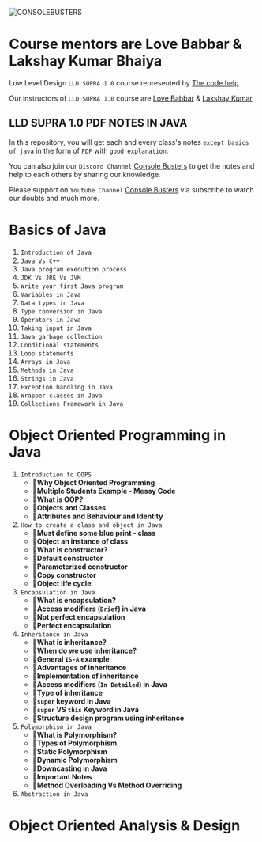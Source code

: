 ![CONSOLEBUSTERS](https://res.cloudinary.com/dkbtmzdtt/image/upload/v1708107396/MYYYYYY/LLD_SUPRA_1.0_dowsdm.png)

# Course mentors are Love Babbar & Lakshay Kumar Bhaiya

Low Level Design `LLD SUPRA 1.0` course represented by [The code help](https://www.thecodehelp.in)

Our instructors of `LLD SUPRA 1.0` course are [Love Babbar](https://www.linkedin.com/in/love-babbar-38ab2887/) & [Lakshay Kumar](https://www.linkedin.com/in/lakshayk12/)

## LLD SUPRA 1.0 PDF NOTES IN JAVA

In this repository, you will get each and every class's notes `except basics of java` in the form of `PDF` with `good explanation`.

You can also join our `Discord Channel` [Console Busters](https://discord.gg/naQUPVWvSs) to get the notes and help to each others by sharing our knowledge.

Please support on `Youtube Channel` [Console Busters](https://www.youtube.com/@ConsoleBusters) via subscribe to watch our doubts and much more.

# Basics of Java

1. `Introduction of Java`
2. `Java Vs C++`
3. `Java program execution process`
4. `JDK Vs JRE Vs JVM`
5. `Write your first Java program`
6. `Variables in Java`
7. `Data types in Java`
8. `Type conversion in Java`
9. `Operators in Java`
10. `Taking input in Java`
11. `Java garbage collection`
12. `Conditional statements`
13. `Loop statements`
14. `Arrays in Java`
15. `Methods in Java`
16. `Strings in Java`
17. `Exception handling in Java`
18. `Wrapper classes in Java`
19. `Collections Framework in Java`

# Object Oriented Programming in Java

1. `Introduction to OOPS`
   - **📝Why Object Oriented Programming**
   - **📝Multiple Students Example - Messy Code**
   - **📝What is OOP?**
   - **📝Objects and Classes**
   - **📝Attributes and Behaviour and Identity**
2. `How to create a class and object in Java`
   - **📝Must define some blue print - class**
   - **📝Object an instance of class**
   - **📝What is constructor?**
   - **📝Default constructor**
   - **📝Parameterized constructor**
   - **📝Copy constructor**
   - **📝Object life cycle**
3. `Encapsulation in Java`
   - **📝What is encapsulation?**
   - **📝Access modifiers (`Brief`) in Java**
   - **📝Not perfect encapsulation**
   - **📝Perfect encapsulation**
4. `Inheritance in Java`
   - **📝What is inheritance?**
   - **📝When do we use inheritance?**
   - **📝General `IS-A` example**
   - **📝Advantages of inheritance**
   - **📝Implementation of inheritance**
   - **📝Access modifiers (`In Detailed`) in Java**
   - **📝Type of inheritance**
   - **📝`super` keyword in Java**
   - **📝`super` VS `this` Keyword in Java**
   - **📝Structure design program using inheritance**
5. `Polymorphism in Java`
   - **📝What is Polymorphism?**
   - **📝Types of Polymorphism**
   - **📝Static Polymorphism**
   - **📝Dynamic Polymorphism**
   - **📝Downcasting in Java**
   - **📝Important Notes**
   - **📝Method Overloading Vs Method Overriding**
6. `Abstraction in Java`

# Object Oriented Analysis & Design
